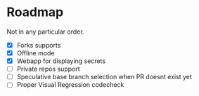# Roadmap

Not in any particular order.

- [x] Forks supports
- [x] Offline mode
- [x] Webapp for displaying secrets
- [ ] Private repos support
- [ ] Speculative base branch selection when PR doesnt exist yet
- [ ] Proper Visual Regression codecheck
